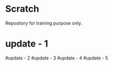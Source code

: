 # Scratch
Repository for training purpose only.
# update - 1
#update - 2
#update - 3
#update - 4
#update - 5
